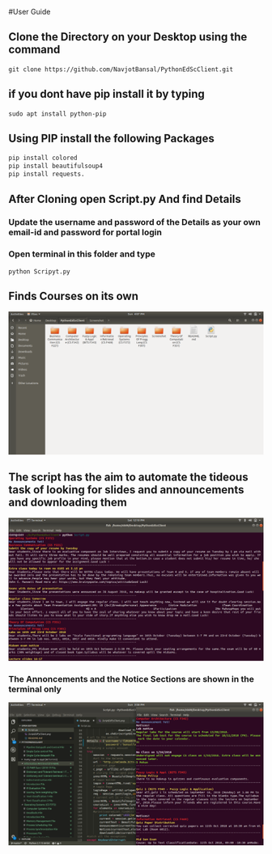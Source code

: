 #User Guide
## Clone the Directory on your Desktop using the command <br>
    git clone https://github.com/NavjotBansal/PythonEdScClient.git
## if you dont have pip install it by typing
    sudo apt install python-pip
## Using PIP install the following Packages 
    pip install colored 
    pip install beautifulsoup4
    pip install requests.
## After Cloning open Script.py And find Details <br>
### Update the username and password of the Details as your own email-id and password for portal login
### Open terminal in this folder and type 
    python Scripyt.py
## Finds Courses on its own
![Screenshot](Screenshot/Courses.png) 

## The script has the aim to automate the tideous task of looking for slides and announcements and downloading them
![Screenshot](Screenshot/AnnounceMents.png)
### The Annoncements and the Notice Sections are shown in the terminal only 
![Screenshot](Screenshot/Notices.png)
